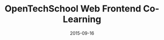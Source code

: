 ---
layout: post
title:  "OpenTechSchool Web Frontend Co-Learning"
date:   2015-09-16
venue: "co.up coworking space"
ticket: "just come by"
time: "7:30pm"
href: "http://www.meetup.com/opentechschool-berlin/events/224688637/"
---